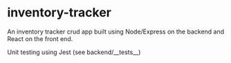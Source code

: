 # inventory-tracker

An inventory tracker crud app built using Node/Express on the backend and React on the front end. 

Unit testing using Jest (see backend/\_\_tests\_\_)
